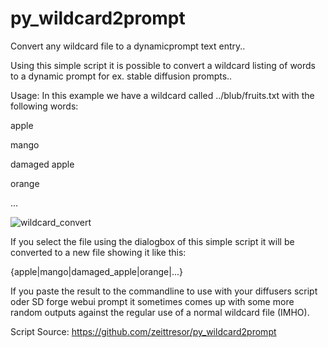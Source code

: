 # py_wildcard2prompt
Convert any wildcard file to a dynamicprompt text entry..

Using this simple script it is possible to convert a wildcard listing of words to a dynamic prompt for ex. stable diffusion prompts..

Usage:
In this example we have a wildcard called ../blub/fruits.txt with the following words:

apple

mango

damaged apple

orange

...

![wildcard_convert](https://github.com/user-attachments/assets/213681fb-9435-41b2-905f-9ddbddb643c1)

If you select the file using the dialogbox of this simple script it will be converted to a new file showing it like this:

{apple|mango|damaged_apple|orange|...}

If you paste the result to the commandline to use with your diffusers script oder SD forge webui prompt it sometimes comes up with some more random outputs against the regular use of a normal wildcard file (IMHO).

Script Source: https://github.com/zeittresor/py_wildcard2prompt
